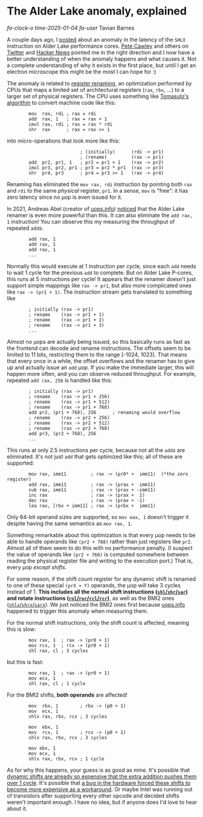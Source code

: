 # The Alder Lake anomaly, explained

<div class="infobar">

*fa-clock-o* *time-2025-01-04*
*fa-user* Tavian Barnes

</div>

A couple days ago, I [posted](shlx.md) about an anomaly in the latency of the `SHLX` instruction on Alder Lake performance cores.
[Pete Cawley](https://x.com/corsix/status/1874965887108976858) and others on [Twitter](https://x.com/tavianator/status/1874942972439265752) and [Hacker News](https://news.ycombinator.com/item?id=42579969) pointed me in the right direction and I now have a better understanding of when the anomaly happens and what causes it.
Not a complete understanding of why it exists in the first place, but until I get an electron microscope this might be the most I can hope for :)

The anomaly is related to [register renaming](https://en.wikipedia.org/wiki/Register_renaming), an optimization performed by CPUs that maps a limited set of architectural registers (`rax`, `rbx`, ...) to a larger set of physical registers.
The CPU uses something like [Tomasulo's algorithm](https://en.wikipedia.org/wiki/Tomasulo%27s_algorithm) to convert machine code like this:

```x86asm
        mov  rax, rdi ; rax = rdi
        add  rax, 1   ; rax = rax + 1
        imul rax, rdi ; rax = rax * rdi
        shr  rax      ; rax = rax >> 1
```

into micro-operations that look more like this:

```x86asm
                           ; (initially)      (rdi -> pr1)
                           ; (rename)         (rax -> pr1)
        add  pr2, pr1, 1   ; pr2 = pr1 + 1    (rax -> pr2)
        imul pr3, pr2, pr1 ; pr3 = pr2 * pr1  (rax -> pr3)
        shr  pr4, pr3      ; pr4 = pr3 >> 1   (rax -> pr4)
```

Renaming has eliminated the `mov rax, rdi` instruction by pointing both `rax` and `rdi` to the same *physical* register, `pr1`.
In a sense, `mov` is "free": it has zero latency since no µop is even issued for it.

In 2021, Andreas Abel (creator of [uops.info](https://uops.info)) [noticed](https://x.com/uops_info/status/1473807584490672130) that the Alder Lake renamer is even more powerful than this.
It can also eliminate the `add rax, 1` instruction!
You can observe this my measuring the throughput of repeated `add`s:

```x86asm
        add rax, 1
        add rax, 1
        add rax, 1
        ...
```

Normally this would execute at 1 instruction per cycle, since each `add` needs to wait 1 cycle for the previous `add` to complete.
But on Alder Lake P-cores, this runs at 5 instructions per cycle!
It appears that the renamer doesn't just support simple mappings like `rax -> pr1`, but also more complicated ones like `rax -> (pr1 + 1)`.
The instruction stream gets translated to something like

```x86asm
        ; initially (rax -> pr1)
        ; rename    (rax -> pr1 + 1)
        ; rename    (rax -> pr1 + 2)
        ; rename    (rax -> pr1 + 3)
        ...
```

Almost no µops are actually being issued, so this basically runs as fast as the frontend can decode and rename instructions.
The offsets seem to be limited to 11 bits, restricting them to the range [-1024, 1023].
That means that every once in a while, the offset overflows and the renamer has to give up and actually issue an `add` µop.
If you make the immediate larger, this will happen more often, and you can observe reduced throughput.
For example, repeated `add rax, 256` is handled like this:

```x86asm
        ; initially (rax -> pr1)
        ; rename    (rax -> pr1 + 256)
        ; rename    (rax -> pr1 + 512)
        ; rename    (rax -> pr1 + 768)
        add pr2, (pr1 + 768), 256      ; renaming would overflow
        ; rename    (rax -> pr2 + 256)
        ; rename    (rax -> pr2 + 512)
        ; rename    (rax -> pr2 + 768)
        add pr3, (pr2 + 768), 256
        ...
```

This runs at only 2.5 instructions per cycle, because not all the `add`s are eliminated.
It's not just `add` that gets optimized like this; all of these are supported:

```x86asm
        mov rax, imm11         ; rax -> (pr0* +  imm11)  (*the zero register)
        add rax, imm11         ; rax -> (prax +  imm11)
        sub rax, imm11         ; rax -> (prax + -imm11)
        inc rax                ; rax -> (prax +  1)
        dec rax                ; rax -> (prax + -1)
        lea rax, [rbx + imm11] ; rax -> (prbx +  imm11)
```

Only 64-bit operand sizes are supported, so `mov eax, 1` doesn't trigger it despite having the same semantics as `mov rax, 1`.

Something remarkable about this optimization is that every µop needs to be able to handle operands like `(pr2 + 768)` rather than just registers like `pr2`.
Almost all of them seem to do this with no performance penalty.
(I suspect the value of operands like `(pr2 + 768)` is computed somewhere between reading the physical register file and writing to the execution port.)
That is, every µop *except shifts*.

For some reason, if the shift count register for any dynamic shift is renamed to one of these special `(prX + Y)` operands, the µop will take 3 cycles instead of 1.
**This includes all the normal shift instructions ([`shl`/`shr`/`sar`](https://www.felixcloutier.com/x86/sal:sar:shl:shr)) and rotate instructions ([`rol`/`ror`/`rcl`/`rcr`](https://www.felixcloutier.com/x86/rcl:rcr:rol:ror))**, as well as the BMI2 ones ([`shlx`/`shrx`/`sarx`](https://www.felixcloutier.com/x86/sarx:shlx:shrx)).
We just noticed the BMI2 ones first because [uops.info](https://uops.info/html-instr/SHLX_R64_R64_R64.html#ADL-P) happened to trigger this anomaly when measuring them.

For the normal shift instructions, only the shift count is affected, meaning this is slow:

```x86asm
        mov rax, 1  ; rax -> (pr0 + 1)
        mov rcx, 1  ; rcx -> (pr0 + 1)
        shl rax, cl ; 3 cycles
```

but this is fast:

```x86asm
        mov rax, 1  ; rax -> (pr0 + 1)
        mov ecx, 1
        shl rax, cl ; 1 cycle
```

For the BMI2 shifts, **both operands** are affected!

```x86asm
        mov  rbx, 1        ; rbx -> (p0 + 1)
        mov  ecx, 1
        shlx rax, rbx, rcx ; 3 cycles

        mov  ebx, 1
        mov  rcx, 1        ; rcx -> (p0 + 1)
        shlx rax, rbx, rcx ; 3 cycles

        mov ebx, 1
        mov ecx, 1
        shlx rax, rbx, rcx ; 1 cycle
```

As for why this happens, your guess is as good as mine.
It's possible that [dynamic shifts are already so expensive that the extra addition pushes them over 1 cycle](https://x.com/corsix/status/1875334564320874945).
It's possible that [a bug in the hardware forced these shifts to become more expensive as a workaround](https://news.ycombinator.com/item?id=42582174).
Or maybe Intel was running out of transistors after supporting every other opcode and decided shifts weren't important enough.
I have no idea, but if anyone does I'd love to hear about it.
